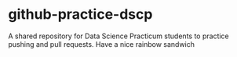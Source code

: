 
















# github-practice-dscp
A shared repository for Data Science Practicum students to practice pushing and pull requests.
Have a nice rainbow sandwich